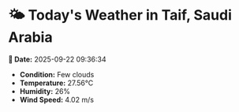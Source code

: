 # 🌤️ Today's Weather in Taif, Saudi Arabia

**📅 Date:** 2025-09-22 09:36:34

- **Condition:** Few clouds
- **Temperature:** 27.56°C
- **Humidity:** 26%
- **Wind Speed:** 4.02 m/s
